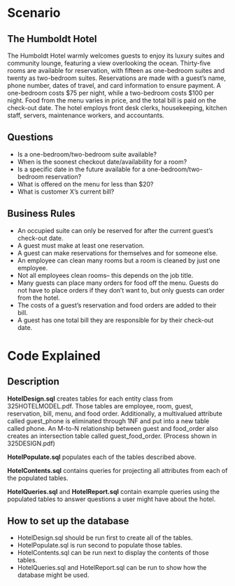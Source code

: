 # Scenario 
## The Humboldt Hotel
The Humboldt Hotel warmly welcomes guests to enjoy its luxury suites and community lounge, featuring a view overlooking the ocean. Thirty-five rooms are available for reservation, with fifteen as one-bedroom suites and twenty as two-bedroom suites. Reservations are made with a guest’s name, phone number, dates of travel, and card information to ensure payment. A one-bedroom costs $75 per night, while a two-bedroom costs $100 per night. Food from the menu varies in price, and the total bill is paid on the check-out date. The hotel employs front desk clerks, housekeeping, kitchen staff, servers, maintenance workers, and accountants. 

 ## Questions
- Is a one-bedroom/two-bedroom suite available? 
- When is the soonest checkout date/availability for a room?
- Is a specific date in the future available for a one-bedroom/two-bedroom reservation?
- What is offered on the menu for less than $20?
- What is customer X’s current bill?
  
## Business Rules
- An occupied suite can only be reserved for after the current guest’s check-out date.
- A guest must make at least one reservation.
- A guest can make reservations for themselves and for someone else. 
- An employee can clean many rooms but a room is cleaned by just one employee.
- Not all employees clean rooms– this depends on the job title.
- Many guests can place many orders for food off the menu. Guests do not have to place orders if they don’t want to, but only guests can order from the hotel.
- The costs of a guest’s reservation and food orders are added to their bill.
- A guest has one total bill they are responsible for by their check-out date.

# Code Explained
## Description
**HotelDesign.sql** creates tables for each entity class from 325HOTELMODEL.pdf. Those tables are employee, room, guest, reservation, bill, menu, and food order. Additionally, a multivalued attribute called guest_phone is eliminated through 1NF and put into a new table called phone. An M-to-N relationship between guest and food_order also creates an intersection table called guest_food_order. (Process shown in 325DESIGN.pdf)

**HotelPopulate.sql** populates each of the tables described above.

**HotelContents.sql** contains queries for projecting all attributes from each of the populated tables. 

**HotelQueries.sql** and **HotelReport.sql** contain example queries using the populated tables to answer questions a user might have about the hotel.

## How to set up the database
- HotelDesign.sql should be run first to create all of the tables.
- HotelPopulate.sql is run second to populate those tables.
- HotelContents.sql can be run next to display the contents of those tables.
- HotelQueries.sql and HotelReport.sql can be run to show how the database might be used. 

